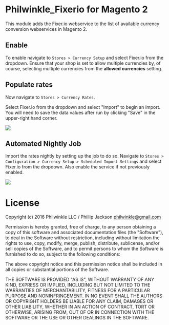 Philwinkle_Fixerio for Magento 2
==

This module adds the Fixer.io webservice to the list of available currency conversion webservices in Magento 2. 


Enable
--

To enable navigate to `Stores > Currency Setup` and select Fixer.io from the dropdown. Ensure that your shop is set to allow multiple currencies by, of course, selecting multiple currencies from the **allowed currencies** setting.

Populate rates
--

Now navigate to `Stores > Currency Rates`.

Select Fixer.io from the dropdown and select "Import" to begin an import. You will need to save the data values after run by clicking "Save" in the upper-right hand corner.

<img src="http://i.imgur.com/3aPwZjV.png"/>


Automated Nightly Job
--

Import the rates nightly by setting up the job to do so. Navigate to `Stores > Configuration > Currency Setup > Scheduled Import Settings` and select Fixer.io from the dropdown. Also enable the service if not previously enabled.

<img src="http://i.imgur.com/gQuZySz.png"/>

License
==

Copyright (c) 2016 Philwinkle LLC / Phillip Jackson <philwinkle@gmail.com>



Permission is hereby granted, free of charge, to any person obtaining a copy
of this software and associated documentation files (the "Software"), to deal
in the Software without restriction, including without limitation the rights
to use, copy, modify, merge, publish, distribute, sublicense, and/or sell
copies of the Software, and to permit persons to whom the Software is
furnished to do so, subject to the following conditions:



The above copyright notice and this permission notice shall be included in
all copies or substantial portions of the Software.



THE SOFTWARE IS PROVIDED "AS IS", WITHOUT WARRANTY OF ANY KIND, EXPRESS OR
IMPLIED, INCLUDING BUT NOT LIMITED TO THE WARRANTIES OF MERCHANTABILITY,
FITNESS FOR A PARTICULAR PURPOSE AND NONINFRINGEMENT.  IN NO EVENT SHALL THE
AUTHORS OR COPYRIGHT HOLDERS BE LIABLE FOR ANY CLAIM, DAMAGES OR OTHER
LIABILITY, WHETHER IN AN ACTION OF CONTRACT, TORT OR OTHERWISE, ARISING FROM,
OUT OF OR IN CONNECTION WITH THE SOFTWARE OR THE USE OR OTHER DEALINGS IN
THE SOFTWARE.

